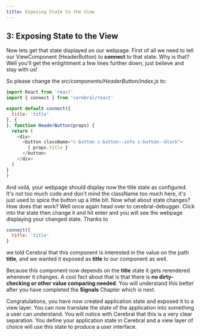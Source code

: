 ```yaml
---
title: Exposing State to the View
---
```


## 3: Exposing State to the View

Now lets get that state displayed on our webpage.
First of all we need to tell our ViewComponent (HeaderButton) to **connect** to that state. Why is that? Well you'll get the enlightment a few lines further down, just believe and stay with us!

So please change the *src/components/HeaderButton/index.js* to:

```js
import React from 'react'
import { connect } from 'cerebral/react'

export default connect({
  title: 'title'
}, {
}, function HeaderButton(props) {
  return (
    <div>
      <button className="c-button c-button--info c-button--block">
        { props.title }
      </button>
    </div>
  )
}
)
```

And voilà, your webpage should display now the title state as configured.
It's not too much code and don't mind the className too much here, it's just used to spice the button up a little bit. Now what about state changes? How does that work?
Well once again head over to cerebral-debugger. Click into the state then change it and hit enter and you will see the webpage displaying your changed state. Thanks to 
```js
connect({
  title: 'title'
}
```
we told Cerebral that this component is interested in the value on the path **title**, and we wanted it exposed as **title** to our component as well.

Because this component now depends on the **title** state it gets rerendered whenever it changes. A cool fact about that is that there is **no dirty-checking or other value comparing needed**. You will understand this better after you have completed the **Signals** Chapter which is next.

Congratulations, you have now created application state and exposed it to a view layer. You can now translate the state of the application into something a user can understand. You will notice with Cerebral that this is a very clear separation. You define your application state in Cerebral and a view layer of choice will use this state to produce a user interface.

